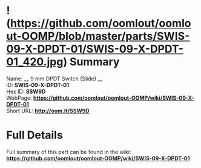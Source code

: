
!(https://github.com/oomlout/oomlout-OOMP/blob/master/parts/SWIS-09-X-DPDT-01/SWIS-09-X-DPDT-01_420.jpg)
Summary
=================
  
Name: __ 9 mm DPDT Switch (Slide) __    
ID: __SWIS-09-X-DPDT-01__   
Hex ID: __SSW9D__   
WebPage: __https://github.com/oomlout/oomlout-OOMP/wiki/SWIS-09-X-DPDT-01__   
Short URL: __http://oom.lt/SSW9D__   

Full Details
==========================
Full summary of this part can be found in the wiki:   
__https://github.com/oomlout/oomlout-OOMP/wiki/SWIS-09-X-DPDT-01__    

